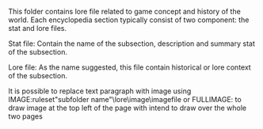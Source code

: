 This folder contains lore file related to game concept and history of the world. Each encyclopedia section typically consist of two component: the stat and lore files.

Stat file: Contain the name of the subsection, description and summary stat of the subsection.

Lore file: As the name suggested, this file contain historical or lore context of the subsection. 

It is possible to replace text paragraph with image using IMAGE:ruleset\"subfolder name"\lore\image\imagefile
or FULLIMAGE: to draw image at the top left of the page with intend to draw over the whole two pages